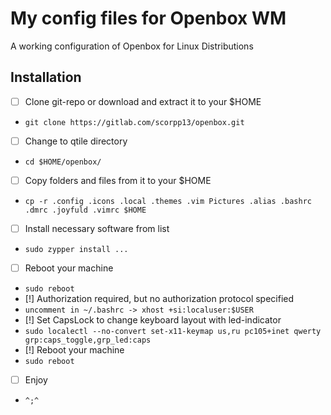 # My config files for Openbox WM

A working configuration of Openbox for Linux Distributions

## Installation

- [ ] Clone git-repo or download and extract it to your $HOME
- `git clone https://gitlab.com/scorpp13/openbox.git`
- [ ] Change to qtile directory
- `cd $HOME/openbox/`
- [ ] Copy folders and files from it to your $HOME
- `cp -r .config .icons .local .themes .vim Pictures .alias .bashrc .dmrc .joyfuld .vimrc $HOME`
- [ ] Install necessary software from list
- `sudo zypper install ...`
- [ ] Reboot your machine
- `sudo reboot`
- [!] Authorization required, but no authorization protocol specified
- `uncomment in ~/.bashrc -> xhost +si:localuser:$USER`
- [!] Set CapsLock to change keyboard layout with led-indicator
- `sudo localectl --no-convert set-x11-keymap us,ru pc105+inet qwerty grp:caps_toggle,grp_led:caps`
- [!] Reboot your machine
- `sudo reboot`
- [ ] Enjoy
- `^;^`
